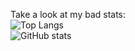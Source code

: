 Take a look at my bad stats: </br>
![Top Langs](https://github-readme-stats.vercel.app/api/top-langs/?username=woolw&hide_progress=false&theme=transparent&layout=compact&hide_border=true)
</br>
![GitHub stats](https://github-readme-stats.vercel.app/api?username=woolw&show_icons=true&theme=transparent&custom_title=Github%20stats&hide_border=true)
